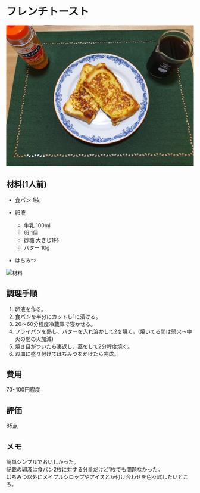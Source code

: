 # フレンチトースト

![完成写真](../images/FrenchToast.jpg)

## 材料(1人前)
- 食パン 1枚

- 卵液
  - 牛乳 100ml
  - 卵 1個
  - 砂糖 大さじ1杯
  - バター 10g

- はちみつ

![材料](../images/FrenchToast_Cooking001.jpg)

## 調理手順
1. 卵液を作る。
2. 食パンを半分にカットし1に漬ける。
3. 20〜60分程度冷蔵庫で寝かせる。
4. フライパンを熱し、バターを入れ溶かして2を焼く。(焼いてる間は弱火〜中火の間の火加減)
5. 焼き目がついたら裏返し、蓋をして2分程度焼く。
6. お皿に盛り付けてはちみつをかけたら完成。

## 費用
70~100円程度

## 評価
85点

## メモ
簡単シンプルでおいしかった。  
記載の卵液は食パン2枚に対する分量だけど1枚でも問題なかった。  
はちみつ以外にメイプルシロップやアイスとか付け合わせを色々試したいところ。  
